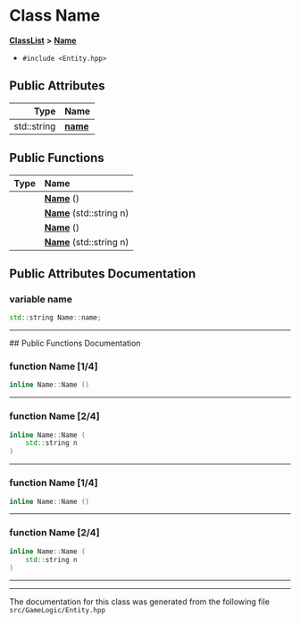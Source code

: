 

# Class Name



[**ClassList**](annotated.md) **>** [**Name**](className.md)





* `#include <Entity.hpp>`





















## Public Attributes

| Type | Name |
| ---: | :--- |
|  std::string | [**name**](#variable-name)  <br> |
















## Public Functions

| Type | Name |
| ---: | :--- |
|   | [**Name**](#function-name-14) () <br> |
|   | [**Name**](#function-name-24) (std::string n) <br> |
|   | [**Name**](#function-name-14) () <br> |
|   | [**Name**](#function-name-24) (std::string n) <br> |




























## Public Attributes Documentation




### variable name 

```C++
std::string Name::name;
```




<hr>
## Public Functions Documentation




### function Name [1/4]

```C++
inline Name::Name () 
```




<hr>



### function Name [2/4]

```C++
inline Name::Name (
    std::string n
) 
```




<hr>



### function Name [1/4]

```C++
inline Name::Name () 
```




<hr>



### function Name [2/4]

```C++
inline Name::Name (
    std::string n
) 
```




<hr>

------------------------------
The documentation for this class was generated from the following file `src/GameLogic/Entity.hpp`

